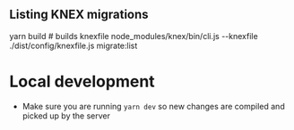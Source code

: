 ## Listing KNEX migrations
yarn build    # builds knexfile 
node_modules/knex/bin/cli.js --knexfile ./dist/config/knexfile.js migrate:list

# Local development
- Make sure you are running `yarn dev` so new changes are compiled and picked up by the server